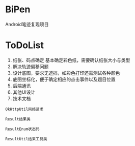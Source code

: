 # BiPen
Android笔迹复现项目

# ToDoList
1. 纸张、码点确定
   基本确定彩色纸，需要确认纸张大小与类型
2. 解决轨迹偏移问题
3. 设计底图，要求无遮挡，如彩色打印还需测试各种颜色
4. 底图坐标化，便于确定相应的点击事件以及题目位置
5. 后端通讯
6. 其他UI设计
7. 技术文档



```
OkHttpUtil网络请求
```

```
Result结果类
```

```
ResultEnum状态码
```

```
ResultUtil结果工具类
```

